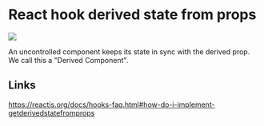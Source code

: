 # React hook derived state from props

[![](https://img.shields.io/endpoint?url=https://raw.githubusercontent.com/cncolder/demo/master/shields/codesandbox.json)](https://githubbox.com/cncolder/demo/tree/master/react-hook-derived-state-from-props)

An uncontrolled component keeps its state in sync with the derived prop. We call this a "Derived Component".

## Links

https://reactjs.org/docs/hooks-faq.html#how-do-i-implement-getderivedstatefromprops
